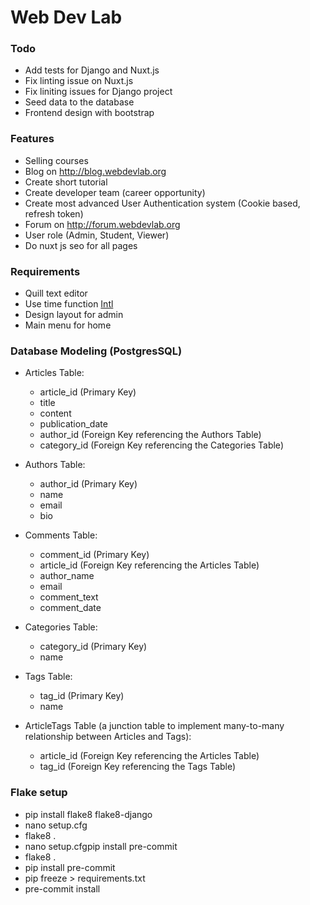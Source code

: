 # Web Dev Lab

### Todo
 - Add tests for Django and Nuxt.js
 - Fix linting issue on Nuxt.js
 - Fix liniting issues for Django project
 - Seed data to the database
 - Frontend design with bootstrap

### Features
 - Selling courses
 - Blog on http://blog.webdevlab.org
 - Create short tutorial
 - Create developer team (career opportunity)
 - Create most advanced User Authentication system (Cookie based, refresh token)
 - Forum on http://forum.webdevlab.org
 - User role (Admin, Student, Viewer)
 - Do nuxt js seo for all pages

### Requirements
 - Quill text editor
 - Use time function [Intl](https://developer.mozilla.org/en-US/docs/Web/JavaScript/Reference/Global_Objects/Intl)
 - Design layout for admin
 - Main menu for home

### Database Modeling (PostgresSQL)
 - Articles Table:
    - article_id (Primary Key)
    - title
    - content
    - publication_date
    - author_id (Foreign Key referencing the Authors Table)
    - category_id (Foreign Key referencing the Categories Table)

 - Authors Table:
    - author_id (Primary Key)
    - name
    - email
    - bio

 - Comments Table:
    - comment_id (Primary Key)
    - article_id (Foreign Key referencing the Articles Table)
    - author_name
    - email
    - comment_text
    - comment_date

 - Categories Table:
    - category_id (Primary Key)
    - name

 - Tags Table:
    - tag_id (Primary Key)
    - name

 - ArticleTags Table (a junction table to implement many-to-many relationship between Articles and Tags):
   - article_id (Foreign Key referencing the Articles Table)
   - tag_id (Foreign Key referencing the Tags Table)

### Flake setup
 - pip install flake8 flake8-django
 - nano setup.cfg
 - flake8 .
 - nano setup.cfgpip install pre-commit
 - flake8 .
 - pip install pre-commit
 - pip freeze > requirements.txt
 - pre-commit install
